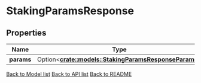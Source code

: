 # StakingParamsResponse

## Properties

Name | Type | Description | Notes
------------ | ------------- | ------------- | -------------
**params** | Option<[**crate::models::StakingParamsResponseParams**](StakingParams_response_params.md)> |  | [optional]

[Back to Model list](../README.md#documentation-for-models) [Back to API list](../README.md#documentation-for-api-endpoints) [Back to README](../README.md)


